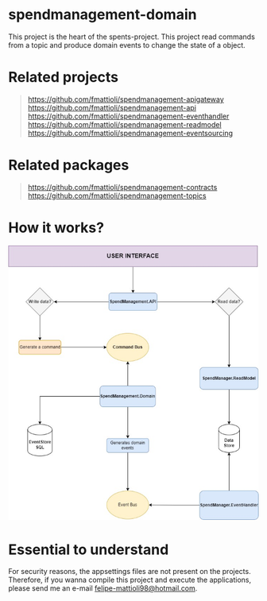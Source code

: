 # spendmanagement-domain
This project is the heart of the spents-project. This project read commands from a topic and produce domain events to change the state of a object.

# Related projects
> https://github.com/fmattioli/spendmanagement-apigateway <br/>
> https://github.com/fmattioli/spendmanagement-api <br/>
> https://github.com/fmattioli/spendmanagement-eventhandler <br/>
> https://github.com/fmattioli/spendmanagement-readmodel <br/>
> https://github.com/fmattioli/spendmanagement-eventsourcing


# Related packages
> https://github.com/fmattioli/spendmanagement-contracts <br/>
> https://github.com/fmattioli/spendmanagement-topics


# How it works?
![Alt text](SpendManagement.Domain/SpendManagementDiagramFlow.jpg?raw=true "Title")

# Essential to understand
For security reasons, the appsettings files are not present on the projects. Therefore, if you wanna compile this project and execute the applications, please send me an e-mail felipe-mattioli98@hotmail.com. 
